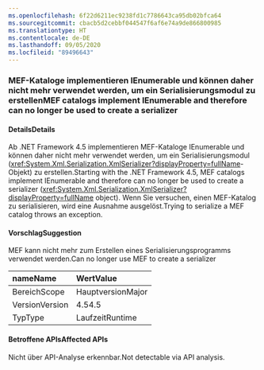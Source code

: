 ```yaml
---
ms.openlocfilehash: 6f22d6211ec9238fd1c7786643ca95db02bfca64
ms.sourcegitcommit: cbacb5d2cebbf044547f6af6e74a9de866800985
ms.translationtype: HT
ms.contentlocale: de-DE
ms.lasthandoff: 09/05/2020
ms.locfileid: "89496643"
---
```

### <a name="mef-catalogs-implement-ienumerable-and-therefore-can-no-longer-be-used-to-create-a-serializer"></a><span data-ttu-id="934f3-101">MEF-Kataloge implementieren IEnumerable und können daher nicht mehr verwendet werden, um ein Serialisierungsmodul zu erstellen</span><span class="sxs-lookup"><span data-stu-id="934f3-101">MEF catalogs implement IEnumerable and therefore can no longer be used to create a serializer</span></span>

#### <a name="details"></a><span data-ttu-id="934f3-102">Details</span><span class="sxs-lookup"><span data-stu-id="934f3-102">Details</span></span>

<span data-ttu-id="934f3-103">Ab .NET Framework 4.5 implementieren MEF-Kataloge IEnumerable und können daher nicht mehr verwendet werden, um ein Serialisierungsmodul (<xref:System.Xml.Serialization.XmlSerializer?displayProperty=fullName>-Objekt) zu erstellen.</span><span class="sxs-lookup"><span data-stu-id="934f3-103">Starting with the .NET Framework 4.5, MEF catalogs implement IEnumerable and therefore can no longer be used to create a serializer (<xref:System.Xml.Serialization.XmlSerializer?displayProperty=fullName> object).</span></span> <span data-ttu-id="934f3-104">Wenn Sie versuchen, einen MEF-Katalog zu serialisieren, wird eine Ausnahme ausgelöst.</span><span class="sxs-lookup"><span data-stu-id="934f3-104">Trying to serialize a MEF catalog throws an exception.</span></span>

#### <a name="suggestion"></a><span data-ttu-id="934f3-105">Vorschlag</span><span class="sxs-lookup"><span data-stu-id="934f3-105">Suggestion</span></span>

<span data-ttu-id="934f3-106">MEF kann nicht mehr zum Erstellen eines Serialisierungsprogramms verwendet werden.</span><span class="sxs-lookup"><span data-stu-id="934f3-106">Can no longer use MEF to create a serializer</span></span>

| <span data-ttu-id="934f3-107">name</span><span class="sxs-lookup"><span data-stu-id="934f3-107">Name</span></span>    | <span data-ttu-id="934f3-108">Wert</span><span class="sxs-lookup"><span data-stu-id="934f3-108">Value</span></span>       |
|:--------|:------------|
| <span data-ttu-id="934f3-109">Bereich</span><span class="sxs-lookup"><span data-stu-id="934f3-109">Scope</span></span>   |<span data-ttu-id="934f3-110">Hauptversion</span><span class="sxs-lookup"><span data-stu-id="934f3-110">Major</span></span>|
|<span data-ttu-id="934f3-111">Version</span><span class="sxs-lookup"><span data-stu-id="934f3-111">Version</span></span>|<span data-ttu-id="934f3-112">4.5</span><span class="sxs-lookup"><span data-stu-id="934f3-112">4.5</span></span>|
|<span data-ttu-id="934f3-113">Typ</span><span class="sxs-lookup"><span data-stu-id="934f3-113">Type</span></span>|<span data-ttu-id="934f3-114">Laufzeit</span><span class="sxs-lookup"><span data-stu-id="934f3-114">Runtime</span></span>|

#### <a name="affected-apis"></a><span data-ttu-id="934f3-115">Betroffene APIs</span><span class="sxs-lookup"><span data-stu-id="934f3-115">Affected APIs</span></span>

<span data-ttu-id="934f3-116">Nicht über API-Analyse erkennbar.</span><span class="sxs-lookup"><span data-stu-id="934f3-116">Not detectable via API analysis.</span></span>

<!--

#### Affected APIs

Not detectable via API analysis.

-->
